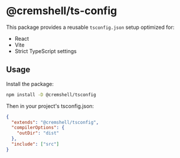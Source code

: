 # @cremshell/ts-config

This package provides a reusable `tsconfig.json` setup optimized for:

- React
- Vite
- Strict TypeScript settings

## Usage

Install the package:

```bash
npm install -D @cremshell/tsconfig
```

Then in your project's tsconfig.json:

```json
{
  "extends": "@cremshell/tsconfig",
  "compilerOptions": {
    "outDir": "dist"
  },
  "include": ["src"]
}
```
